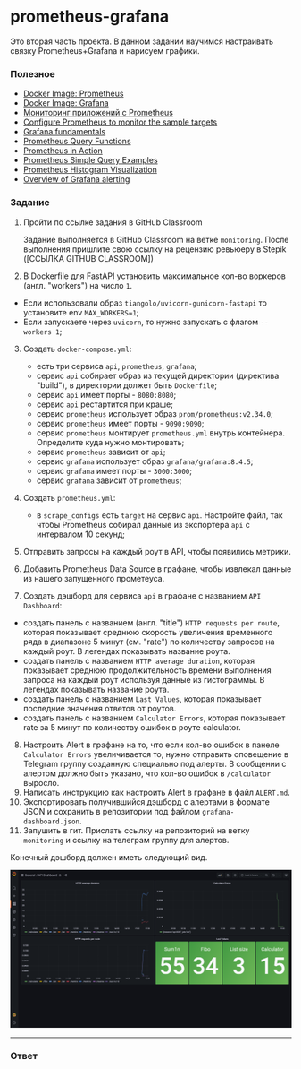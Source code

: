 # prometheus-grafana

Это вторая часть проекта. В данном задании научимся настраивать связку Prometheus+Grafana и нарисуем графики.

### Полезное

- [Docker Image: Prometheus](https://hub.docker.com/r/prom/prometheus)
- [Docker Image: Grafana](https://hub.docker.com/r/grafana/grafana)
- [Мониторинг приложений с Prometheus](https://habr.com/ru/company/otus/blog/358588/)
- [Configure Prometheus to monitor the sample targets](https://prometheus.io/docs/prometheus/latest/getting_started/#configure-prometheus-to-monitor-the-sample-targets)
- [Grafana fundamentals](https://grafana.com/tutorials/grafana-fundamentals/?utm_source=grafana_gettingstarted)
- [Prometheus Query Functions](https://prometheus.io/docs/prometheus/latest/querying/functions/#rate)
- [Prometheus in Action](https://habr.com/ru/post/538692/)
- [Prometheus Simple Query Examples](https://prometheus.io/docs/prometheus/latest/querying/examples/)
- [Prometheus Histogram Visualization](https://prometheus.io/docs/practices/histograms/)
- [Overview of Grafana alerting](https://grafana.com/docs/grafana/latest/alerting/unified-alerting/)

### Задание

1. Пройти по ссылке задания в GitHub Classroom

   Задание выполняется в GitHub Classroom на ветке `monitoring`. После выполнения пришлите свою ссылку на рецензию ревьюеру в Stepik ([ССЫЛКА GITHUB CLASSROOM])
2. В Dockerfile для FastAPI установить максимальное кол-во воркеров (англ. "workers") на число `1`.

- Если использовали образ `tiangolo/uvicorn-gunicorn-fastapi` то установите env `MAX_WORKERS=1`;
- Если запускаете через `uvicorn`, то нужно запускать с флагом `--workers 1`;

3. Создать `docker-compose.yml`:

   - есть три сервиса `api`, `prometheus`, `grafana`;
   - cервис `api` собирает образ из текущей директории (директива "build"),
     в директории должет быть `Dockerfile`;
   - cервис `api` имеет порты - `8080:8080`;
   - cервис `api` рестартится при краше;
   - cервис `prometheus` использует образ `prom/prometheus:v2.34.0`;
   - cервис `prometheus` имеет порты - `9090:9090`;
   - cервис `prometheus` монтирует `prometheus.yml` внутрь контейнера.
     Определите куда нужно монтировать;
   - cервис `prometheus` зависит от `api`;
   - cервис `grafana` использует образ `grafana/grafana:8.4.5`;
   - cервис `grafana` имеет порты - `3000:3000`;
   - cервис `grafana` зависит от `prometheus`;

4. Создать `prometheus.yml`:

   - в `scrape_configs` есть `target` на сервис `api`. Настройте файл, так чтобы
     Prometheus собирал данные из экспортера `api` с интервалом 10 секунд;

5. Отправить запросы на каждый роут в API, чтобы появились метрики.
6. Добавить Prometheus Data Source в графане, чтобы извлекал данные из нашего запущенного прометеуса.
7. Создать дэшборд для сервиса `api` в графане с названием `API Dashboard`:

- создать панель с названием (англ. "title") `HTTP requests per route`, которая показывает среднюю
  скорость увеличения временного ряда в диапазоне 5 минут (см. "rate") по количеству запросов на каждый роут.
  В легендах показывать название роута.
- создать панель с названием `HTTP average duration`, которая показывает среднюю продолжительность времени
  выполнения запроса на каждый роут используя данные из гистограммы. В легендах показывать название роута.
- создать панель с названием `Last Values`, которая показывает последние значения ответов от роутов.
- создать панель с названием `Calculator Errors`, которая показывает rate за 5 минут по количеству ошибок
  в роуте calculator.

8. Настроить Alert в графане на то, что если кол-во ошибок в панеле `Calculator Errors` увеличивается
   то, нужно отправить оповещение в Telegram группу созданную специально под алерты. В сообщении с
   алертом должно быть указано, что кол-во ошибок в `/calculator` выросло.
9. Написать инструкцию как настроить Alert в графане в файл `ALERT.md`.
10. Экспортировать получившийся дэшборд с алертами в формате JSON и сохранить в репозитории под файлом `grafana-dashboard.json`.
11. Запушить в гит. Прислать ссылку на репозиторий на ветку `monitoring` и ссылку на телеграм группу для алертов.

Конечный дэшборд должен иметь следующий вид.

<img src="grafana.png" alt="grafana" width="900" />

---

### Ответ
